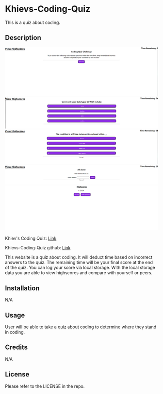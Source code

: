 # Khievs-Coding-Quiz

This is a quiz about coding.

## Description

![Website Appearance](./assets/images/website.png)
![Website Appearance2](./assets/images/website2.png)
![Website Appearance3](./assets/images/website3.png)
![Website Appearance4](./assets/images/website4.png)
![Website Appearance5](./assets/images/website5.png)

Khiev's Coding Quiz: [Link](https://chrissnakhiev.github.io/Khievs-Coding-Quiz/)

Khievs-Coding-Quiz github: [Link](https://github.com/ChrissnaKhiev/Khievs-Coding-Quiz)

This website is a quiz about coding. It will deduct time based on incorrect answers to the quiz. The remaining time will be your final score at the end of the quiz. You can log your score via local storage. With the local storage data you are able to view highscores and compare with yourself or peers.  


## Installation

N/A

## Usage

User will be able to take a quiz about coding to determine where they stand in coding.

## Credits

N/A

## License

Please refer to the LICENSE in the repo.